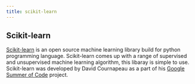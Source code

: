 ```yaml
---
title: scikit-learn
---
```

## Scikit-learn
<a href='http://scikit-learn.org/stable/' target='_blank' rel='nofollow'>Scikit-learn</a> is an open source machine learning library build for python programming language. Scikit-learn comes up with a range of supervised and unsupervised machine learning algorithm, this libaray is simple to use. Scikit-learn was developed by David Cournapeau as a part of his <a href='https://en.wikipedia.org/wiki/Google_Summer_of_Code' target='_blank' rel='nofollow'>Google Summer of Code</a> project.


